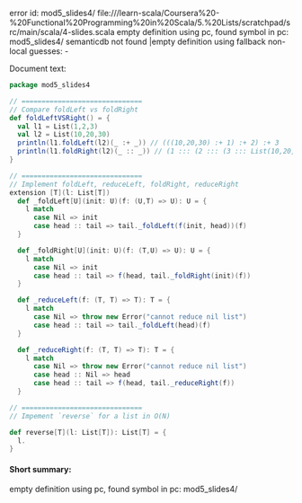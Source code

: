 error id: mod5_slides4/
file://<WORKSPACE>/learn-scala/Coursera%20-%20Functional%20Programming%20in%20Scala/5.%20Lists/scratchpad/src/main/scala/4-slides.scala
empty definition using pc, found symbol in pc: mod5_slides4/
semanticdb not found
|empty definition using fallback
non-local guesses:
	 -

Document text:

```scala
package mod5_slides4

// ==============================
// Compare foldLeft vs foldRight
def foldLeftVSRight() = {
  val l1 = List(1,2,3)
  val l2 = List(10,20,30)
  println(l1.foldLeft(l2)(_ :+ _)) // (((10,20,30) :+ 1) :+ 2) :+ 3
  println(l1.foldRight(l2)(_ :: _)) // (1 ::: (2 ::: (3 ::: List(10,20,30))))
}

// ==============================
// Implement foldLeft, reduceLeft, foldRight, reduceRight
extension [T](l: List[T])
  def _foldLeft[U](init: U)(f: (U,T) => U): U = {
    l match
      case Nil => init
      case head :: tail => tail._foldLeft(f(init, head))(f) 
  }

  def _foldRight[U](init: U)(f: (T,U) => U): U = {
    l match
      case Nil => init
      case head :: tail => f(head, tail._foldRight(init)(f))
  }

  def _reduceLeft(f: (T, T) => T): T = {
    l match
      case Nil => throw new Error("cannot reduce nil list")
      case head :: tail => tail._foldLeft(head)(f)
  }

  def _reduceRight(f: (T, T) => T): T = {
    l match
      case Nil => throw new Error("cannot reduce nil list")
      case head :: Nil => head
      case head :: tail => f(head, tail._reduceRight(f))
  }

// ==============================
// Impement `reverse` for a list in O(N)

def reverse[T](l: List[T]): List[T] = {
  l.
}
```

#### Short summary: 

empty definition using pc, found symbol in pc: mod5_slides4/